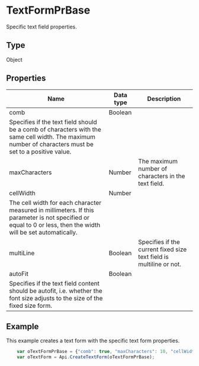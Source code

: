 # TextFormPrBase

Specific text field properties.

## Type

Object

## Properties

| **Name**  | **Data type** | **Description** |
| ------------- | ------------- | ------------- |
| comb | Boolean | 	
Specifies if the text field should be a comb of characters with the same cell width. The maximum number of characters must be set to a positive value. |
| maxCharacters | Number | The maximum number of characters in the text field. |
| cellWidth | Number | 	
The cell width for each character measured in millimeters. If this parameter is not specified or equal to 0 or less, then the width will be set automatically. |
| multiLine | Boolean | Specifies if the current fixed size text field is multiline or not. |
| autoFit | Boolean | 	
Specifies if the text field content should be autofit, i.e. whether the font size adjusts to the size of the fixed size form. |

## Example

This example creates a text form with the specific text form properties.

```javascript
	var oTextFormPrBase = {"comb": true, "maxCharacters": 10, "cellWidth": 3, "multiLine": false, "autoFit": false};
	var oTextForm = Api.CreateTextForm(oTextFormPrBase);
```
